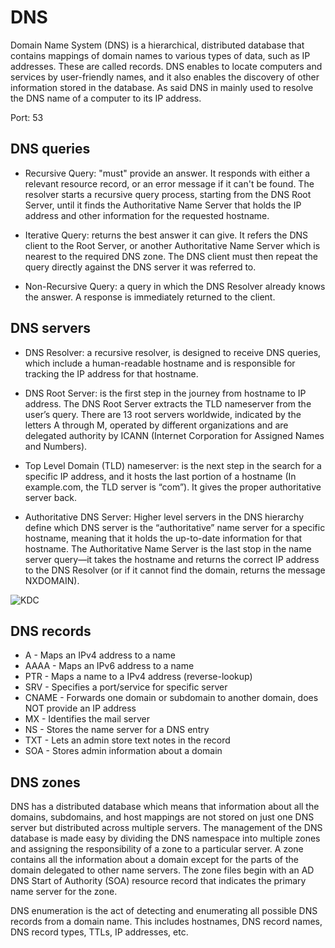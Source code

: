 # DNS
Domain Name System (DNS) is a hierarchical, distributed database that contains mappings of domain names to various types of data, such as IP addresses. These are called records. DNS enables to locate computers and services by user-friendly names, and it also enables the discovery of other information stored in the database. As said DNS in mainly used to resolve the DNS name of a computer to its IP address.

Port: 53

## DNS queries
* Recursive Query: "must" provide an answer. It responds with either a relevant resource record, or an error message if it can't be found. The resolver starts a recursive query process, starting from the DNS Root Server, until it finds the Authoritative Name Server that holds the IP address and other information for the requested hostname.

* Iterative Query: returns the best answer it can give. It refers the DNS client to the Root Server, or another Authoritative Name Server which is nearest to the required DNS zone. The DNS client must then repeat the query directly against the DNS server it was referred to.

* Non-Recursive Query: a query in which the DNS Resolver already knows the answer. A response is immediately returned to the client.

## DNS servers
* DNS Resolver: a recursive resolver, is designed to receive DNS queries, which include a human-readable hostname and is responsible for tracking the IP address for that hostname.

* DNS Root Server: is the first step in the journey from hostname to IP address. The DNS Root Server extracts the TLD nameserver from the user’s query. There are 13 root servers worldwide, indicated by the letters A through M, operated by different organizations and are delegated authority by ICANN (Internet Corporation for Assigned Names and Numbers).

* Top Level Domain (TLD) nameserver: is the next step in the search for a specific IP address, and it hosts the last portion of a hostname (In example.com, the TLD server is “com”). It gives the proper authoritative server back.

* Authoritative DNS Server: Higher level servers in the DNS hierarchy define which DNS server is the “authoritative” name server for a specific hostname, meaning that it holds the up-to-date information for that hostname. The Authoritative Name Server is the last stop in the name server query—it takes the hostname and returns the correct IP address to the DNS Resolver (or if it cannot find the domain, returns the message NXDOMAIN).

![KDC](dns.png)

## DNS records
* A - Maps an IPv4 address to a name
* AAAA - Maps an IPv6 address to a name
* PTR - Maps a name to a IPv4 address (reverse-lookup)
* SRV - Specifies a port/service for specific server
* CNAME - Forwards one domain or subdomain to another domain, does NOT provide an IP address
* MX - Identifies the mail server
* NS - Stores the name server for a DNS entry
* TXT - Lets an admin store text notes in the record
* SOA - Stores admin information about a domain

## DNS zones
DNS has a distributed database which means that information about all the domains, subdomains, and host mappings are not stored on just one DNS server but distributed across multiple servers. The management of the DNS database is made easy by dividing the DNS namespace into multiple zones and assigning the responsibility of a zone to a particular server. A zone contains all the information about a domain except for the parts of the domain delegated to other name servers. The zone files begin with an AD DNS Start of Authority (SOA) resource record that indicates the primary name server for the zone.

DNS enumeration is the act of detecting and enumerating all possible DNS records from a domain name. This includes hostnames, DNS record names, DNS record types, TTLs, IP addresses, etc.